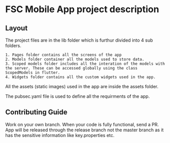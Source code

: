 # FSC Mobile App project description

## Layout

The project files are in the lib folder which is furthur divided into 4 sub folders.

	1. Pages folder contains all the screens of the app
	2. Models folder container all the models used to store data.
	3. Scoped models folder includes all the interation of the models with the server. These can be accessed globally using the class ScopedModels in flutter.
	4. Widgets folder contains all the custom widgets used in the app.

All the assets (static images) used in the app are inside the  assets folder.

The pubsec.yaml file is used to define all the requirments of the app.

## Contributing Guide

Work on your own branch. When your code is fully functional, send a PR.
App will be released through the release branch not the master branch as it has the sensitive information like key.properties etc.


